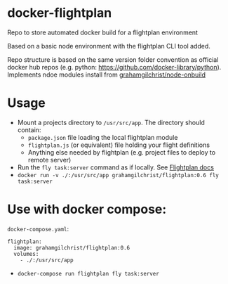# docker-flightplan
Repo to store automated docker build for a flightplan environment

Based on a basic node environment with the flightplan CLI tool added.

Repo structure is based on the same version folder convention as official docker hub repos (e.g. python: https://github.com/docker-library/python). Implements ndoe modules install from [grahamgilchrist/node-onbuild](https://github.com/grahamgilchrist/docker-node-onbuild)

# Usage
* Mount a projects directory to `/usr/src/app`. The directory should contain:
  * `package.json` file loading the local flightplan module
  * `flightplan.js` (or equivalent) file holding your flight definitions
  * Anything else needed by flightplan (e.g. project files to deploy to remote server)
* Run the `fly task:server` command as if locally. See [Flightplan docs](https://github.com/pstadler/flightplan)
* `docker run -v ./:/usr/src/app grahamgilchrist/flightplan:0.6 fly task:server`

# Use with docker compose:
`docker-compose.yaml`:
```
flightplan:
  image: grahamgilchrist/flightplan:0.6
  volumes:
    - ./:/usr/src/app
```
* `docker-compose run flightplan fly task:server`
